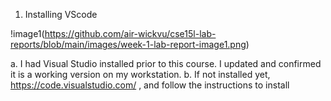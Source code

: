 1. Installing VScode 

!image1(https://github.com/air-wickvu/cse15l-lab-reports/blob/main/images/week-1-lab-report-image1.png) 

  a. I had Visual Studio installed prior to this course. I updated and confirmed it is a working version on my workstation. 
  b. If not installed yet, https://code.visualstudio.com/ , and follow the instructions to install 
